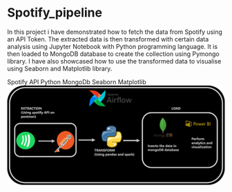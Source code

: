 # Spotify_pipeline
In this project i have demonstrated how to fetch the data from Spotify using an API Token. The extracted data is then transformed with certain data analysis using Jupyter Notebook with Python programming language. It is then loaded to MongoDB database to create the collection using Pymongo library. I have also showcased how to use the transformed data to visualise using Seaborn and Matplotlib library.

Spotify API
Python
MongoDb
Seaborn
Matplotlib
![Alt text](image2.png)

